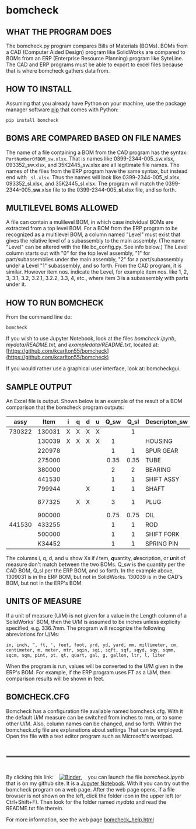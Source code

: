 # **bomcheck**


## **WHAT THE PROGRAM DOES**
The bomcheck.py program compares Bills of Materials (BOMs). BOMs from
a CAD (Computer Aided Design) program like SolidWorks are compared to
BOMs from an ERP (Enterprise Resource Planning) program like SyteLine. 
The CAD and ERP programs must be able to export to excel files 
because that is where bomcheck gathers data from.

## **HOW TO INSTALL**
Assuming that you already have Python on your machine, use the package
manager software [pip](https://en.wikipedia.org/wiki/Pip_(package_manager))
that comes with Python:

`pip install bomcheck`

## **BOMS ARE COMPARED BASED ON FILE NAMES**
The name of a file containing a BOM from the CAD program has the syntax:
`PartNumberOfBOM_sw.xlsx`.  That is names like 0399-2344-005_sw.xlsx,
093352_sw.xlsx, and 35K2445_sw.xlsx are all legitimate file names. The
names of the files from the ERP program have the same syntax, but instead
end with `_sl.xlsx`. Thus the names will look like 0399-2344-005_sl.xlsx, 
093352_sl.xlsx, and 35K2445_sl.xlsx. The program will match the
0399-2344-005_**sw**.xlsx file to the 0399-2344-005_**sl**.xlsx 
file, and so forth.


## **MULTILEVEL BOMS ALLOWED**
A file can contain a mulilevel BOM, in which case individual BOMs are
extracted from a top level BOM.  For a BOM from the ERP program to be 
recognized as a multilevel BOM, a column named "Level" must exist
that gives the relative level of a subassembly to the main assembly. 
(The name "Level" can be altered with the file bc_config.py.  See info 
below.) The Level column starts out with "0" for the top level assembly,
"1" for part/subassemblies under the main assembly, "2" for a 
part/subassembly under a Level "1" subassembly, and so forth. From the
CAD program, it is similar.  However item nos. indicate the Level, for 
example item nos. like 1, 2, 3, 3.1, 3.2, 3.2.1, 3.2.2, 3.3, 4, etc.,
where item 3 is a subassembly with parts under it.


## **HOW TO RUN BOMCHECK**

From the command line do:

`bomcheck`
 
If you wish to use Jupyter Notebook, look at the files *bomcheck.ipynb*, 
*mydata/README.txt*, and *exampledata/README.txt*, located at:
[https://github.com/kcarlton55/bomcheck](https://github.com/kcarlton55/bomcheck)


If you would rather use a graphical user interface, look at: bomcheckgui.


## **SAMPLE OUTPUT**
An Excel file is output. Shown below is an example of the result of a BOM
comparison that the bomcheck program outputs:

| assy   | Item   | i | q | d | u | Q_sw | Q_sl | Descripton_sw | Description_sl | U_sw | U_sl |
|--------|--------|---|---|---|---| :-:  | :-:  |---------------|----------------| :-:  | :-:  |
| 730322 | 130031 | X | X | X | X |      |  1   |               | HOUSING        |      |  EA  |
|        | 130039 | X | X | X | X |  1   |      | HOUSING       |                |  EA  |      |
|        | 220978 |   |   |   |   |  1   |  1   | SPUR GEAR     | SPUR GEAR      |  EA  |  EA  |
|        | 275000 |   |   |   |   | 0.35 | 0.35 | TUBE          | TUBE           |  FT  |  FT  |
|        | 380000 |   |   |   |   |  2   |  2   | BEARING       | BEARING        |  EA  |  EA  |   
|        | 441530 |   |   |   |   |  1   |  1   | SHIFT ASSY    | SHIFT ASSY     |  EA  |  EA  |
|        | 799944 |   |   | X |   |  1   |  1   | SHAFT         | AXLE           |  EA  |  EA  |
|        | 877325 |   | X | X |   |  3   |  1   | PLUG          | SQ. HEAD PLUG  |  EA  |  EA  |
|        | 900000 |   |   |   |   | 0.75 | 0.75 | OIL           | OIL            |  GAL |  GAL |
| 441530 | 433255 |   |   |   |   |  1   |  1   | ROD           | ROD            |  EA  |  EA  |
|        | 500000 |   |   |   |   |  1   |  1   | SHIFT FORK    | SHIFT FORK     |  EA  |  EA  |
|        | K34452 |   |   |   |   |  1   |  1   | SPRING PIN    | SPRING PIN     |  EA  |  EA  |

The columns i, q, d, and u show Xs if  ***i*** tem, ***q***uantity, ***d***escription,
or ***u***nit of measure don't match between the two BOMs. Q_sw is the quantity
per the CAD BOM, Q_sl per the ERP BOM, and so forth. In the example above, 
1309031 is in the  ERP BOM, but not in SolidWorks. 130039 is in the CAD's BOM,
but not in the ERP's BOM.


## **UNITS OF MEASURE**
If a unit of measure (U/M) is not given for a value in the Length column of a SolidWorks' BOM,
then the U/M is assumed to be inches unless explicity specified, e.g. 336.7mm. The program will 
recognize the following abreviations for U/Ms:

`in, inch, ”, ft, ', feet, foot, yrd, yd, yard, mm, millimeter, cm, centimeter, m, meter, mtr, sqin, sqi, sqft, sqf, sqyd, sqy, sqmm, sqcm, sqm, pint, pt, qt, quart, gal, g, gallon, ltr, l, liter`

When the program is run, values will be converted to the U/M given in the ERP's BOM. 
For example, if the ERP program uses FT as a U/M, then comparison results will be shown
in feet.


## **BOMCHECK.CFG**
Bomcheck has a configuration file available named bomcheck.cfg.  With it the
default U/M measure can be switched from inches to mm, or to some other U/M.
Also, column names can be changed, and so forth.  Within the bomcheck.cfg
file are explanations about settings That can be employed.  Open the file
with a text editor program such as Microsoft's wordpad.

&nbsp;

<hr style="border:2px solid grey">

&nbsp;

By clicking this link:&nbsp; &nbsp; 
[![Binder](https://mybinder.org/badge_logo.svg)](https://mybinder.org/v2/gh/kcarlton55/bomcheck/master?labpath=bomcheck.ipynb),&nbsp; &nbsp;
you can launch the file *bomcheck.ipynb* that is on my github site.  It is a 
[Jupyter Notebook](https://www.codecademy.com/article/how-to-use-jupyter-notebooks).  With it you
can try out the bomcheck program on a web page.  After the web page opens, if a file browser is not
shown on the left, click the folder icon in the upper left (or Ctrl+Shift+F).  Then look for the folder
named *mydata* and read the README.txt file therein.
 
For more information, see the web page [bomcheck_help.html](https://htmlpreview.github.io/?https://github.com/kcarlton55/project1/blob/v1.8.1/help_files/bomcheck_help.html)



